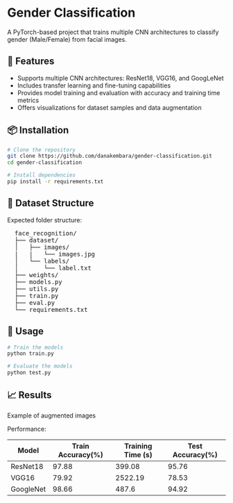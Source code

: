 # Gender Classification
A PyTorch-based project that trains multiple CNN architectures to classify gender (Male/Female) from facial images.

## 🧠 Features
* Supports multiple CNN architectures: ResNet18, VGG16, and GoogLeNet  
* Includes transfer learning and fine-tuning capabilities  
* Provides model training and evaluation with accuracy and training time metrics  
* Offers visualizations for dataset samples and data augmentation  

## 📦 Installation

```bash
# Clone the repository
git clone https://github.com/danakembara/gender-classification.git
cd gender-classification

# Install dependencies
pip install -r requirements.txt
```

## 📂 Dataset Structure
Expected folder structure:
<pre>
  face_recognition/ 
  ├── dataset/ 
  │   ├── images/
  |   |   └── images.jpg
  │   └── labels/ 
  │       └── label.txt
  ├── weights/
  ├── models.py 
  ├── utils.py 
  ├── train.py 
  ├── eval.py 
  └── requirements.txt
</pre>

## 🏃 Usage
```bash
# Train the models
python train.py

# Evaluate the models
python test.py
```

## 📈 Results
Example of augmented images


Performance:

| Model     | Train Accuracy(%) | Training Time (s) | Test Accuracy(%) |
|-----------|-------------------|-------------------|------------------|
| ResNet18  | 97.88             | 399.08            | 95.76            | 
| VGG16     | 79.92             | 2522.19           | 78.53            |
| GoogleNet | 98.66             | 487.6             | 94.92            |

